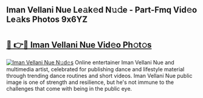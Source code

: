 ## Iman Vellani Nue Le𝚊k𝚎d N𝚞𝚍e - Part-Fmq Vid𝚎o Le𝚊ks Photos 9x6YZ

# <h2><a href="http://fb0avf1.evod.top/?m=Iman+Vellani+Nue">🔗 👉🔴 Iman Vellani Nue Vid𝚎o Ph𝚘t𝚘s</a></h2>

[![Iman Vellani Nue N𝚞d𝚎s](https://i.imgur.com/8V9OHl7.gif)](http://fb0avf1.evod.top/?m=Iman+Vellani+Nue)
Online entertainer Iman Vellani Nue and multimedia artist, celebrated for publishing dance and lifestyle material through trending dance routines and short videos. Iman Vellani Nue public image is one of strength and resilience, but he's not immune to the challenges that come with being in the public eye. 
